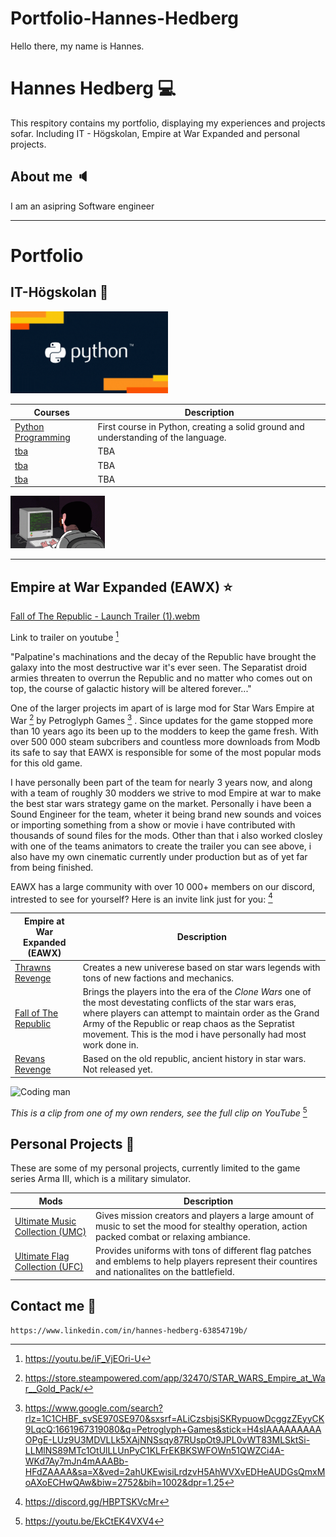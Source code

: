 # Portfolio-Hannes-Hedberg

Hello there, my name is Hannes.








# Hannes Hedberg :computer:

This respitory contains my portfolio, displaying my experiences and projects sofar. Including IT - Högskolan, Empire at War Expanded and personal projects.



## About me :speaker:

I am an asipring Software engineer

---

# Portfolio

## IT-Högskolan :notebook:

<img src="assets/Python_Text.gif" alt="Coding man" width="50%" height="20%" />

| Courses                   | Description                        |
| ------------------------------ | ---------------------------------- |
| [Python Programming][course1] | First course in Python, creating a solid ground and understanding of the language.                   |
| [tba][course2]                | TBA                                   |
| [tba][course3]                | TBA                                |
| [tba][course4]                | TBA                                |

<img src="assets/coding.gif" alt="Coding man" width="30%" height="20%" />

<!-- Comment -->

[course1]: https://github.com/Hannesssss/Python-Programming-Hannes-Hedberg 
[course2]: https://github.com/Hannesssss
[course3]: https://github.com/Hannesssss
[course4]: https://github.com/Hannesssss

---


## Empire at War Expanded (EAWX) :star:



[Fall of The Republic - Launch Trailer (1).webm](https://user-images.githubusercontent.com/58343310/187724848-23367712-e657-412a-972d-ad95734313b6.webm) 

Link to trailer on youtube [^3]

"Palpatine's machinations and the decay of the Republic have brought the galaxy into the most destructive war it's ever seen. The Separatist droid armies threaten to overrun the Republic and no matter who comes out on top, the course of galactic history will be altered forever..."

One of the larger projects im apart of is large mod for Star Wars Empire at War [^2] by Petroglyph Games [^1] . Since updates for the game stopped more than 10 years ago its been up to the modders to keep the game fresh. With over 500 000 steam subcribers and countless more downloads from Modb its safe to say that EAWX is responsible for some of the most popular mods for this old game. 

I have personally been part of the team for nearly 3 years now, and along with a team of roughly 30 modders we strive to mod Empire at war to make the best star wars strategy game on the market. Personally i have been a Sound Engineer for the team, wheter it being brand new sounds and voices or importing something from a show or movie i have contributed with thousands of sound files for the mods. Other than that i also worked closley with one of the teams animators to create the trailer you can see above, i also have my own cinematic currently under production but as of yet far from being finished.

EAWX has a large community with over 10 000+ members on our discord, intrested to see for yourself? Here is an invite link just for you: [^5]


| Empire at War Expanded (EAWX)                    | Description                        |
| ------------------------------ | ---------------------------------- |
| [Thrawns Revenge][Ex1]                | Creates a new univerese based on star wars legends with tons of new factions and mechanics.                   |
| [Fall of The Republic][Ex2]                | Brings the players into the era of the *Clone Wars* one of the most devestating conflicts of the star wars eras, where players can attempt to maintain order as the Grand Army of the Republic or reap chaos as the Sepratist movement. This is the mod i have personally had most work done in.                               |
| [Revans Revenge][Ex3]                | Based on the old republic, ancient history in star wars. Not released yet.                                 |


[Ex1]: https://steamcommunity.com/sharedfiles/filedetails/?id=1125571106
[Ex2]: https://steamcommunity.com/sharedfiles/filedetails/?id=1976399102
[Ex3]: https://steamcommunity.com/sharedfiles/filedetails/?id=1125571106

<img src="assets/attack.gif" alt="Coding man" width="70%" height="40%" />

*This is a clip from one of my own renders, see the full clip on YouTube* [^4]

## Personal Projects :flashlight:

These are some of my personal projects, currently limited to the game series Arma III, which is a military simulator. 

| Mods                    | Description                        |
| ------------------------------ | ---------------------------------- |
| [Ultimate Music Collection (UMC)][lab1]                | Gives mission creators and players a large amount of music to set the mood for stealthy operation, action packed combat or relaxing ambiance.                  |
| [Ultimate Flag Collection (UFC) ][lab2]                | Provides uniforms with tons of different flag patches and emblems to help players represent their countires and nationalites on the battlefield.                               |




[lab1]: https://steamcommunity.com/sharedfiles/filedetails/?id=827584830
[lab2]: https://steamcommunity.com/sharedfiles/filedetails/?id=1870770453


## Contact me :email:
    https://www.linkedin.com/in/hannes-hedberg-63854719b/



[^1]: https://www.google.com/search?rlz=1C1CHBF_svSE970SE970&sxsrf=ALiCzsbjsjSKRypuowDcggzZEyyCK9LqcQ:1661967319080&q=Petroglyph+Games&stick=H4sIAAAAAAAAAOPgE-LUz9U3MDVLLk5XAjNNSsqy87RUspOt9JPL0vWT83MLSktSi-LLMlNS89MTc1OtUlLLUnPyC1KLFrEKBKSWFOWn51QWZCi4A-WKd7Ay7mJn4mAAABb-HFdZAAAA&sa=X&ved=2ahUKEwisiLrdzvH5AhWVXvEDHeAUDGsQmxMoAXoECHwQAw&biw=2752&bih=1002&dpr=1.25

[^2]: https://store.steampowered.com/app/32470/STAR_WARS_Empire_at_War__Gold_Pack/

[^3]: https://youtu.be/iF_VjEOri-U

[^4]: https://youtu.be/EkCtEK4VXV4

[^5]: https://discord.gg/HBPTSKVcMr


